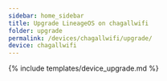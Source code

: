 ```yaml
---
sidebar: home_sidebar
title: Upgrade LineageOS on chagallwifi
folder: upgrade
permalink: /devices/chagallwifi/upgrade/
device: chagallwifi
---
```

{% include templates/device_upgrade.md %}
